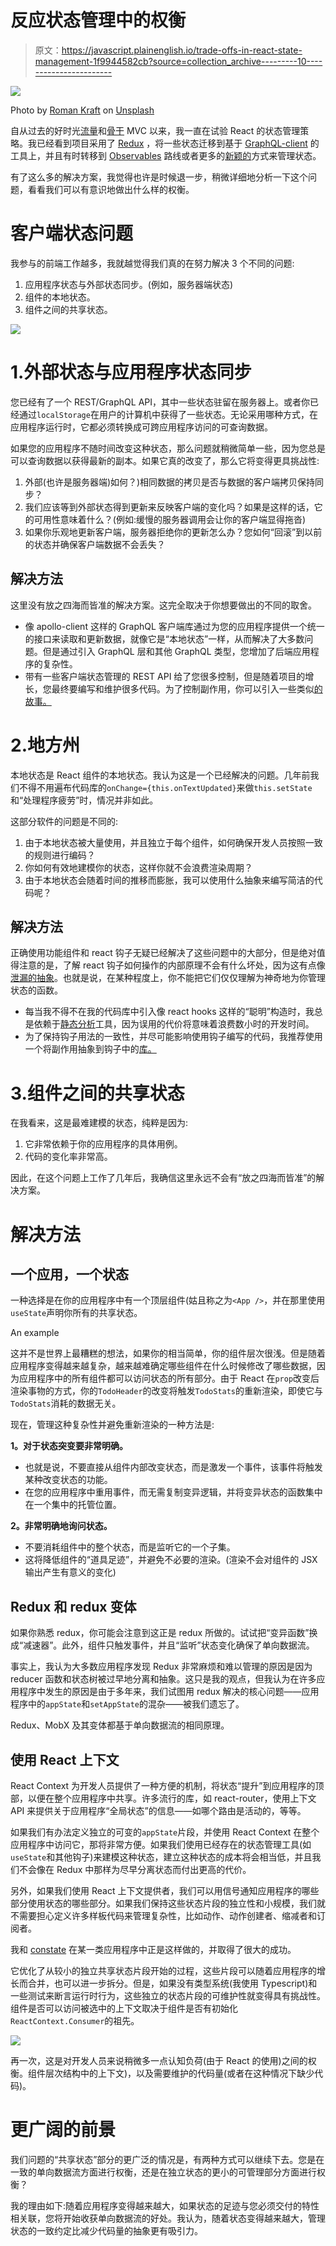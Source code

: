 # 反应状态管理中的权衡

> 原文：<https://javascript.plainenglish.io/trade-offs-in-react-state-management-1f9944582cb?source=collection_archive---------10----------------------->

![](img/aa51e28bc59a9a477e84258cb8f1c0c0.png)

Photo by [Roman Kraft](https://unsplash.com/@romankraft?utm_source=unsplash&utm_medium=referral&utm_content=creditCopyText) on [Unsplash](/s/photos/scale?utm_source=unsplash&utm_medium=referral&utm_content=creditCopyText)

自从过去的好时光[流量](https://facebook.github.io/flux/)和[骨干](https://backbonejs.org/) MVC 以来，我一直在试验 React 的状态管理策略。我已经看到项目采用了 [Redux](https://redux.js.org/) ，将一些状态迁移到基于 [GraphQL-client](https://www.apollographql.com/docs/react/) 的工具上，并且有时转移到 [Observables](https://mobx.js.org/README.html) 路线或者更多的[新颖的](https://github.com/immerjs/immer)方式来管理状态。

有了这么多的解决方案，我觉得也许是时候退一步，稍微详细地分析一下这个问题，看看我们可以有意识地做出什么样的权衡。

# 客户端状态问题

我参与的前端工作越多，我就越觉得我们真的在努力解决 3 个不同的问题:

1.  应用程序状态与外部状态同步。(例如，服务器端状态)
2.  组件的本地状态。
3.  组件之间的共享状态。

![](img/3d1ae430880ff99b7c50701701691d06.png)

# 1.外部状态与应用程序状态同步

您已经有了一个 REST/GraphQL API，其中一些状态驻留在服务器上。或者你已经通过`localStorage`在用户的计算机中获得了一些状态。无论采用哪种方式，在应用程序运行时，它都必须转换成可跨应用程序访问的可查询数据。

如果您的应用程序不随时间改变这种状态，那么问题就稍微简单一些，因为您总是可以查询数据以获得最新的副本。如果它真的改变了，那么它将变得更具挑战性:

1.  外部(也许是服务器端)如何？)相同数据的拷贝是否与数据的客户端拷贝保持同步？
2.  我们应该等到外部状态得到更新来反映客户端的变化吗？如果是这样的话，它的可用性意味着什么？(例如:缓慢的服务器调用会让你的客户端显得拖沓)
3.  如果你乐观地更新客户端，服务器拒绝你的更新怎么办？您如何“回滚”到以前的状态并确保客户端数据不会丢失？

## 解决方法

这里没有放之四海而皆准的解决方案。这完全取决于你想要做出的不同的取舍。

*   像 apollo-client 这样的 GraphQL 客户端库通过为您的应用程序提供一个统一的接口来读取和更新数据，就像它是“本地状态”一样，从而解决了大多数问题。但是通过引入 GraphQL 层和其他 GraphQL 类型，您增加了后端应用程序的复杂性。
*   带有一些客户端状态管理的 REST API 给了您很多控制，但是随着项目的增长，您最终要编写和维护很多代码。为了控制副作用，你可以引入一些类似[的故事。](https://redux-saga.js.org/)

# 2.地方州

本地状态是 React 组件的本地状态。我认为这是一个已经解决的问题。几年前我们不得不用遍布代码库的`onChange={this.onTextUpdated}`来做`this.setState`和“处理程序疲劳”时，情况并非如此。

这部分软件的问题是不同的:

1.  由于本地状态被大量使用，并且独立于每个组件，如何确保开发人员按照一致的规则进行编码？
2.  你如何有效地建模你的状态，这样你就不会浪费渲染周期？
3.  由于本地状态会随着时间的推移而膨胀，我可以使用什么抽象来编写简洁的代码呢？

## 解决方法

正确使用功能组件和 react 钩子无疑已经解决了这些问题中的大部分，但是绝对值得注意的是，了解 react 钩子如何操作的内部原理不会有什么坏处，因为这有点像[泄漏的抽象](https://reactjs.org/docs/hooks-rules.html)。也就是说，在某种程度上，你不能把它们仅仅理解为神奇地为你管理状态的函数。

*   每当我不得不在我的代码库中引入像 react hooks 这样的“聪明”构造时，我总是依赖于[静态分析](https://www.npmjs.com/package/eslint-plugin-react-hooks)工具，因为误用的代价将意味着浪费数小时的开发时间。
*   为了保持钩子用法的一致性，并尽可能影响使用钩子编写的代码，我推荐使用一个将副作用抽象到钩子中的[库。](https://github.com/streamich/react-use)

# 3.组件之间的共享状态

在我看来，这是最难建模的状态，纯粹是因为:

1.  它非常依赖于你的应用程序的具体用例。
2.  代码的变化率非常高。

因此，在这个问题上工作了几年后，我确信这里永远不会有“放之四海而皆准”的解决方案。

# 解决方法

## 一个应用，一个状态

一种选择是在你的应用程序中有一个顶层组件(姑且称之为`<App />`，并在那里使用`useState`声明你所有的共享状态。

An example

这并不是世界上最糟糕的想法，如果你的相当简单，你的组件层次很浅。但是随着应用程序变得越来越复杂，越来越难确定哪些组件在什么时候修改了哪些数据，因为应用程序中的所有组件都可以访问状态的所有部分。由于 React 在`prop`改变后渲染事物的方式，你的`TodoHeader`的改变将触发`TodoStats`的重新渲染，即使它与`TodoStats`消耗的数据无关。

现在，管理这种复杂性并避免重新渲染的一种方法是:

**1。对于状态突变要非常明确。**

*   也就是说，不要直接从组件内部改变状态，而是激发一个事件，该事件将触发某种改变状态的功能。
*   在您的应用程序中重用事件，而无需复制变异逻辑，并将变异状态的函数集中在一个集中的托管位置。

**2。非常明确地询问状态。**

*   不要消耗组件中的整个状态，而是监听它的一个子集。
*   这将降低组件的“道具足迹”，并避免不必要的渲染。(渲染不会对组件的 JSX 输出产生有意义的变化)

## Redux 和 redux 变体

如果你熟悉 redux，你可能会注意到这正是 redux 所做的。试试把“变异函数”换成“减速器”。此外，组件只触发事件，并且“监听”状态变化确保了单向数据流。

事实上，我认为大多数应用程序发现 Redux 非常麻烦和难以管理的原因是因为 reducer 函数和状态树被过早地分离和抽象。这只是我的观点，但我认为在许多应用程序中发生的原因是由于多年来，我们试图用 redux 解决的核心问题——应用程序中的`appState`和`setAppState`的混杂——被我们遗忘了。

Redux、MobX 及其变体都基于单向数据流的相同原理。

## 使用 React 上下文

React Context 为开发人员提供了一种方便的机制，将状态“提升”到应用程序的顶部，以便在整个应用程序中共享。许多流行的库，如 react-router，使用上下文 API 来提供关于应用程序“全局状态”的信息——如哪个路由是活动的，等等。

如果我们有办法定义独立的可变的`appState`片段，并使用 React Context 在整个应用程序中访问它，那将非常方便。如果我们使用已经存在的状态管理工具(如`useState`和其他钩子)来建模这种状态，建立这种状态的成本将会相当低，并且我们不会像在 Redux 中那样为尽早分离状态而付出更高的代价。

另外，如果我们使用 React 上下文提供者，我们可以用信号通知应用程序的哪些部分使用状态的哪些部分。如果我们保持这些状态片段的独立性和小规模，我们就不需要担心定义许多样板代码来管理复杂性，比如动作、动作创建者、缩减者和订阅者。

我和 [constate](https://github.com/diegohaz/constate) 在某一类应用程序中正是这样做的，并取得了很大的成功。

它优化了从较小的独立共享状态片段开始的过程，这些片段可以随着应用程序的增长而合并，也可以进一步拆分。但是，如果没有类型系统(我使用 Typescript)和一些测试来断言运行时行为，这些独立的状态片段的可维护性就变得具有挑战性。组件是否可以访问被选中的上下文取决于组件是否有初始化`ReactContext.Consumer`的祖先。

![](img/4db88cfc4ad9106f9058e348e4e153a3.png)

再一次，这是对开发人员来说稍微多一点认知负荷(由于 React 的使用)之间的权衡。组件层次结构中的上下文)，以及需要维护的代码量(或者在这种情况下缺少代码)。

# 更广阔的前景

我们问题的“共享状态”部分的更广泛的情况是，有两种方式可以继续下去。您是在一致的单向数据流方面进行权衡，还是在独立状态的更小的可管理部分方面进行权衡？

我的理由如下:随着应用程序变得越来越大，如果状态的足迹与您必须交付的特性相关联，您将开始收获单向数据流的好处。我认为，随着状态变得越来越大，管理状态的一致约定比减少代码量的抽象更有吸引力。